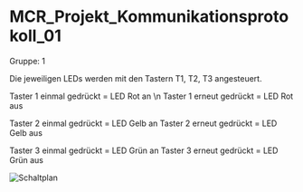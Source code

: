 # MCR_Projekt_Kommunikationsprotokoll_01

Gruppe: 1

Die jeweiligen LEDs werden mit den Tastern T1, T2, T3 angesteuert.

Taster 1 einmal gedrückt = LED Rot an \n
Taster 1 erneut gedrückt = LED Rot aus

Taster 2 einmal gedrückt = LED Gelb an
Taster 2 erneut gedrückt = LED Gelb aus

Taster 3 einmal gedrückt = LED Grün an
Taster 3 erneut gedrückt = LED Grün aus




![Schaltplan](https://github.com/VanMos99/MCR_Projekt_Kommunikationsprotokolle/assets/145934046/3d6b358f-0cb3-467b-b852-f0ee8f67b92f)









